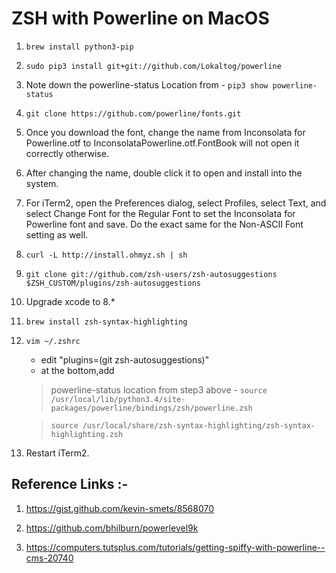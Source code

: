 # ZSH with Powerline on MacOS

1. ```brew install python3-pip```
2. ```sudo pip3 install git+git://github.com/Lokaltog/powerline```
3. Note down the powerline-status Location from - ```pip3 show powerline-status```
4. ```git clone https://github.com/powerline/fonts.git```
5. Once you download the font, change the name from Inconsolata for Powerline.otf to InconsolataPowerline.otf.FontBook will not open it correctly otherwise.
6. After changing the name, double click it to open and install into the system.
7. For iTerm2, open the Preferences dialog, select Profiles, select Text, and select Change Font for the Regular Font to set the Inconsolata for Powerline font and save.
   Do the exact same for the Non-ASCII Font setting as well.
8. ```curl -L http://install.ohmyz.sh | sh```
9. ```git clone git://github.com/zsh-users/zsh-autosuggestions $ZSH_CUSTOM/plugins/zsh-autosuggestions```
10. Upgrade xcode to 8.*
11. ```brew install zsh-syntax-highlighting```
10. ```vim ~/.zshrc```
    - edit "plugins=(git zsh-autosuggestions)"
    - at the bottom,add 
     > powerline-status location from step3 above - ```source /usr/local/lib/python3.4/site-packages/powerline/bindings/zsh/powerline.zsh```

     > ```source /usr/local/share/zsh-syntax-highlighting/zsh-syntax-highlighting.zsh```
11. Restart iTerm2.

## Reference Links :- 

1. https://gist.github.com/kevin-smets/8568070

2. https://github.com/bhilburn/powerlevel9k

3. https://computers.tutsplus.com/tutorials/getting-spiffy-with-powerline--cms-20740
